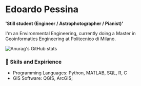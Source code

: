 # Edoardo Pessina

**'Still student (Engineer / Astrophotographer / Pianist)'**

I'm an Environmental Engineering, currently doing a Master in Geoinformatics Engineering at Politecnico di Milano.  

![Anurag's GitHub stats](https://github-readme-stats.vercel.app/api?username=astroedo&show_icons=true&theme=radical)


### 🧰 Skils and Expirience 

* Programming Languages: Python, MATLAB, SQL, R, C
* GIS Software: QGIS, ArcGIS;

<!--
**astroedo/astroedo** is a ✨ _special_ ✨ repository because its `README.md` (this file) appears on your GitHub profile.

Here are some ideas to get you started:

- 🔭 I’m currently working on ...
- 🌱 I’m currently learning ...
- 👯 I’m looking to collaborate on ...
- 🤔 I’m looking for help with ...
- 💬 Ask me about ...
- 📫 How to reach me: ...
- 😄 Pronouns: ...
- ⚡ Fun fact: ...
-->
